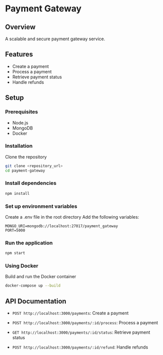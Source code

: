 # Payment Gateway
 
## Overview
A scalable and secure payment gateway service.

## Features
- Create a payment
- Process a payment
- Retrieve payment status
- Handle refunds

## Setup

### Prerequisites
- Node.js
- MongoDB
- Docker

### Installation
   Clone the repository
   ```bash
   git clone <repository_url>
   cd payment-gateway
   ```


### Install dependencies

```bash
npm install
```

### Set up environment variables

Create a .env file in the root directory
Add the following variables:
```ENV
MONGO_URI=mongodb://localhost:27017/payment_gateway
PORT=5000
```

### Run the application
```bash
npm start
```

### Using Docker
Build and run the Docker container
```bash
docker-compose up --build
```

## API Documentation
   
- `POST http://localhost:3000/payments`:  Create a payment

- `POST http://localhost:3000/payments/:id/process`:  Process a payment

- `GET http://localhost:3000/payments/:id/status`:  Retrieve payment status

- `POST http://localhost:3000/payments/:id/refund`:  Handle refunds
